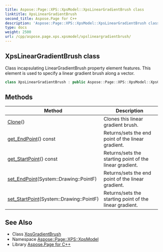 ```yaml
---
title: Aspose::Page::XPS::XpsModel::XpsLinearGradientBrush class
linktitle: XpsLinearGradientBrush
second_title: Aspose.Page for C++
description: 'Aspose::Page::XPS::XpsModel::XpsLinearGradientBrush class. Class incapsulating LinearGradientBrush property element features. This element is used to specify a linear gradient brush along a vector in C++.'
type: docs
weight: 2500
url: /cpp/aspose.page.xps.xpsmodel/xpslineargradientbrush/
---
```

## XpsLinearGradientBrush class


Class incapsulating LinearGradientBrush property element features. This element is used to specify a linear gradient brush along a vector.

```cpp
class XpsLinearGradientBrush : public Aspose::Page::XPS::XpsModel::XpsGradientBrush
```

## Methods

| Method | Description |
| --- | --- |
| [Clone](./clone/)() | Clones this linear gradient brush. |
| [get_EndPoint](./get_endpoint/)() const | Returns/sets the end point of the linear gradient. |
| [get_StartPoint](./get_startpoint/)() const | Returns/sets the starting point of the linear gradient. |
| [set_EndPoint](./set_endpoint/)(System::Drawing::PointF) | Returns/sets the end point of the linear gradient. |
| [set_StartPoint](./set_startpoint/)(System::Drawing::PointF) | Returns/sets the starting point of the linear gradient. |
## See Also

* Class [XpsGradientBrush](../xpsgradientbrush/)
* Namespace [Aspose::Page::XPS::XpsModel](../)
* Library [Aspose.Page for C++](../../)
